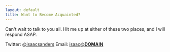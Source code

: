 ```yaml
---
layout: default
title: Want to Become Acquainted?
---
```


Can't wait to talk to you all. Hit me up at either of these two places, and I
will respond ASAP.

Twitter: [@isaacsanders](http://twitter.com/isaacsanders)
Email: [isaac@__DOMAIN__](mailto:isaac@isaacbfsanders.com)
